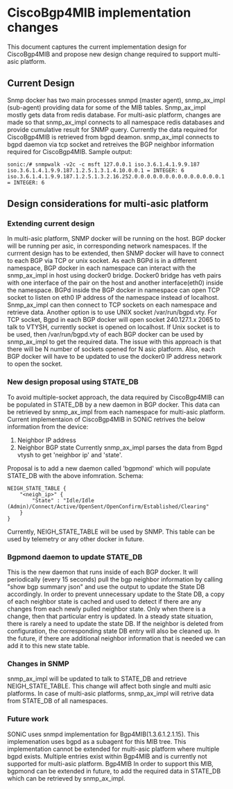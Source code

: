 # CiscoBgp4MIB implementation changes

This document captures the current implementation design for CiscoBgp4MIB and propose new design change required to support multi-asic platform.

## Current Design
Snmp docker has two main processes snmpd (master agent), snmp_ax_impl (sub-agent) providing data for some of the MIB tables.  Snmp_ax_impl mostly gets data from redis database. For multi-asic platform, changes are made so that snmp_ax_impl connects to all namespace redis databases and provide cumulative result for SNMP query. Currently the data required for CiscoBgp4MIB is retrieved from bgpd deamon. snmp_ax_impl connects to bgpd daemon via tcp socket and retreives the BGP neighbor information required for CiscoBgp4MIB.
Sample output:
```
sonic:/# snmpwalk -v2c -c msft 127.0.0.1 iso.3.6.1.4.1.9.9.187
iso.3.6.1.4.1.9.9.187.1.2.5.1.3.1.4.10.0.0.1 = INTEGER: 6
iso.3.6.1.4.1.9.9.187.1.2.5.1.3.2.16.252.0.0.0.0.0.0.0.0.0.0.0.0.0.0.1 = INTEGER: 6
```

## Design considerations for multi-asic platform
### Extending current design
In multi-asic platform, SNMP docker will be running on the host. BGP docker will be running per asic, in corresponding network namespaces. If the currrent design has to be extended, then SNMP docker will have to connect to each BGP via TCP or unix socket. As each BGPd is in a different namespace, BGP docker in each namespace can interact with the snmp_ax_impl in host using docker0 bridge. Docker0 bridge has veth pairs with one interface of the pair on the host and another interface(eth0) inside the namespace. BGPd inside the BGP docker in namespace can open TCP socket to listen on eth0 IP address of the namespace instead of localhost. Snmp_ax_impl can then connect to TCP sockets on each namespace and retrieve data. Another option is to use UNIX socket /var/run/bgpd.vty. For TCP socket, Bgpd in each BGP docker will open socket 240.127.1.x 2065 to talk to VTYSH, currently socket is opened on localhost. If Unix socket is to be used, then /var/run/bgpd.vty of each BGP docker can be used by snmp_ax_impl to get the required data. The issue with this approach is that there will be N number of sockets opened for N asic platform. Also, each BGP docker will have to be updated to use the docker0 IP address network to open the socket.

### New design proposal using STATE_DB
To avoid multiple-socket approach, the data required by CiscoBgp4MIB can be populated in STATE_DB by a new daemon in BGP docker. This data can be retrieved by snmp_ax_impl from each namespace for multi-asic platform. Current implementaion of CiscoBgp4MIB in SONiC retrives the below information from the device:
1. Neighbor IP address 
2. Neighbor BGP state
Currently snmp_ax_impl parses the data from Bgpd vtysh to get 'neighbor ip' and 'state'.

Proposal is to add a new daemon called 'bgpmond' which will populate STATE_DB with the above infomration. 
Schema:
```
NEIGH_STATE_TABLE {
    "<neigh_ip>" { 
        "State" : "Idle/Idle (Admin)/Connect/Active/OpenSent/OpenConfirm/Established/Clearing"
    }
}
```
Currently, NEIGH_STATE_TABLE will be used by SNMP. This table can be used by telemetry or any other docker in future.

### Bgpmond daemon to update STATE_DB
This is the new daemon that runs inside of each BGP docker.  It will periodically (every 15 seconds) pull the bgp neighbor information by calling "show bgp summary json" and use the output to update the State DB accordingly.  In order to prevent unnecessary update to the State DB, a copy of each neighbor state is cached and used to detect if there are any changes from each newly pulled neighbor state.  Only when there is a change, then that particular entry is updated.  In a steady state situation, there is rarely a need to update the state DB.  If the neighbor is deleted from configuration, the corresponding state DB entry will also be cleaned up.
In the future, if there are additional neighbor information that is needed we can add it to this new state table.

### Changes in SNMP
snmp_ax_impl will be updated to talk to STATE_DB and retrieve NEIGH_STATE_TABLE. This change will affect both single and multi asic platforms. In case of multi-asic platforms, snmp_ax_impl will retrive data from STATE_DB of all namespaces.


### Future work
SONiC uses snmpd implementation for Bgp4MIB(1.3.6.1.2.1.15). This implemenation uses bgpd as a subagent for this MIB tree. This implementation cannot be extended for multi-asic platform where multiple bgpd exists. Multiple entries exist within Bgp4MIB and is currently not supported for multi-asic platform. Bgp4MIB In order to support this MIB, bgpmond can be extended in future, to add the required data in STATE_DB which can be retrieved by snmp_ax_impl. 
